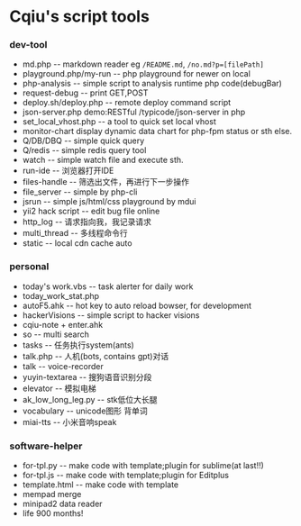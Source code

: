 Cqiu's script tools
===

### dev-tool
- md.php -- markdown reader eg `/README.md`, `/no.md?p=[filePath]`
- playground.php/my-run -- php playground for newer on local
- php-analysis -- simple script to analysis runtime php code(debugBar)
- request-debug -- print GET,POST
- deploy.sh/deploy.php -- remote deploy command script
- json-server.php demo:RESTful /typicode/json-server in php
- set_local_vhost.php -- a tool to quick set local vhost
- monitor-chart display dynamic data chart for php-fpm status or sth else.
- Q/DB/DBQ -- simple quick query
- Q/redis -- simple redis query tool
- watch -- simple watch file and execute sth.
- run-ide -- 浏览器打开IDE
- files-handle -- 筛选出文件，再进行下一步操作
- file_server -- simple by php-cli
- jsrun -- simple js/html/css playground by mdui
- yii2 hack script -- edit bug file online
- http_log -- 请求指向我，我记录请求
- multi_thread -- 多线程命令行
- static -- local cdn cache auto

### personal
- today's work.vbs -- task alerter for daily work
- today_work_stat.php
- autoF5.ahk  -- hot key to auto reload bowser, for development
- hackerVisions -- simple script to hacker visions
- cqiu-note + enter.ahk
- so -- multi search
- tasks -- 任务执行system(ants)
- talk.php -- 人机(bots, contains gpt)对话
- talk -- voice-recorder
- yuyin-textarea -- 搜狗语音识别分段
- elevator -- 模拟电梯
- ak_low_long_leg.py -- stk低位大长腿
- vocabulary -- unicode图形 背单词
- miai-tts -- 小米音响speak

### software-helper
- for-tpl.py -- make code with template;plugin for sublime(at last!!)
- for-tpl.js -- make code with template;plugin for Editplus
- template.html -- make code with template
- mempad merge
- minipad2 data reader
- life 900 months!

